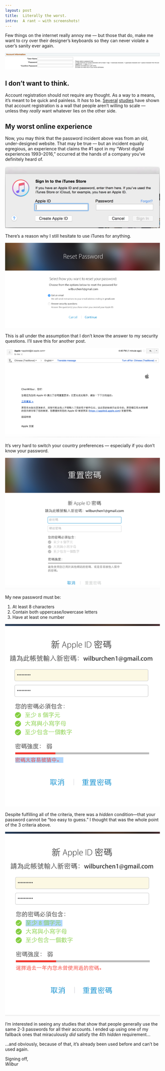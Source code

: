 ```yaml
---
layout: post
title:  Literally the worst.
intro:  A rant — with screenshots!
---
```


Few things on the internet really annoy me — but those that do, make me want to cry over their designer’s keyboards so they can never violate a user’s sanity ever again.

<img src="/files/2_19_post_password_pic.png" data-action="zoom">

## I don’t want to think.

Account registration should not require any thought.  As a way to a means, it’s meant to be quick and painless. It *has* to be. <a href='https://medium.com/uie-brain-sparks/the-300-million-button-76b566ae5f73#.f9s0swo4i'>Several</a> <a href='https://www.nngroup.com/articles/optional-registration/'>studies</a> have shown that account registration is a wall that people aren’t willing to scale — unless they *really* want whatever lies on the other side.

## My worst online experience

Now, you may think that the password incident above was from an old, under-designed website. That may be true — but an incident equally egregious, an experience that claims the #1 spot in my “Worst digital experiences 1993–2016,” occurred at the hands of a company you’ve definitely heard of.  

<img src="/files/2_19_itunes_store.png" data-action="zoom">

There’s a reason why I still hesitate to use iTunes for anything.

<img src="/files/2_19_reset_pw_1.png" data-action="zoom">

This is all under the assumption that I don’t know the answer to my security questions. I’ll save this for another post.

<img src="/files/2_19_reset_pw_2.png" data-action="zoom">

It’s very hard to switch your country preferences — especially if you don’t know your password.

<img src="/files/2_19_reset_pw_3.png" data-action="zoom">

My new password must be:

1. At least 8 characters
2. Contain both uppercase/lowercase letters
3. Have at least one number

<img src="/files/2_19_reset_pw_4.png" data-action="zoom">

Despite fulfilling all of the criteria, there was a *hidden* condition—that your password cannot be “too easy to guess.” I thought that was the whole point of the 3 criteria above.

<img src="/files/2_19_reset_pw_5.png" data-action="zoom">

I’m interested in seeing any studies that show that people generally use the same 2-3 passwords for all their accounts. I ended up using one of my fallback ones that miraculously *did* satisfy the 4th *hidden* requirement…

…and obviously, because of that, it’s already been used before and can’t be used again.

Signing off,
<br>
*Wilbur*





